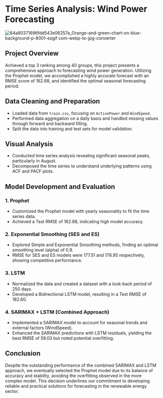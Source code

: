 # Time Series Analysis: Wind Power Forecasting
![64a80371696fdd543e06257a_Orange-and-green-chart-on-blue-background-p-8001-ezgif com-webp-to-jpg-converter](https://github.com/sangjun927/time-series-analysis/assets/36908657/24ba380c-7cfa-438c-9fdb-d07102d241ed)

## Project Overview
Achieved a top 3 ranking among 40 groups, this project presents a comprehensive approach to forecasting wind power generation. Utilizing the Prophet model, we accomplished a highly accurate forecast with an RMSE score of 162.88, and identified the optimal seasonal forecasting period.

## Data Cleaning and Preparation
- Loaded data from `train.csv`, focusing on `ActivePower` and `WindSpeed`.
- Performed data aggregation on a daily basis and handled missing values through forward and backward filling.
- Split the data into training and test sets for model validation.

## Visual Analysis
- Conducted time series analysis revealing significant seasonal peaks, particularly in August.
- Decomposed the time series to understand underlying patterns using ACF and PACF plots.

## Model Development and Evaluation
### 1. Prophet
- Customized the Prophet model with yearly seasonality to fit the time series data.
- Achieved a Test RMSE of 162.88, indicating high model accuracy.

### 2. Exponential Smoothing (SES and ES)
- Explored Simple and Exponential Smoothing methods, finding an optimal smoothing level (alpha) of 0.9.
- RMSE for SES and ES models were 177.51 and 178.95 respectively, showing competitive performance.

### 3. LSTM
- Normalized the data and created a dataset with a look-back period of 250 days.
- Developed a Bidirectional LSTM model, resulting in a Test RMSE of 182.60.

### 4. SARIMAX + LSTM (Combined Approach)
- Implemented a SARIMAX model to account for seasonal trends and external factors (WindSpeed).
- Enhanced the SARIMAX predictions with LSTM residuals, yielding the best RMSE of 59.03 but noted potential overfitting.

## Conclusion
Despite the outstanding performance of the combined SARIMAX and LSTM approach, we eventually selected the Prophet model due to its balance of accuracy and stability, avoiding the overfitting observed in the more complex model. This decision underlines our commitment to developing reliable and practical solutions for forecasting in the renewable energy sector.

